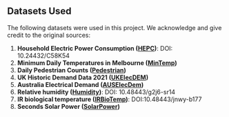 ## Datasets Used
The following datasets were used in this project. We acknowledge and give credit to the original sources:

1. **Household Electric Power Consumption ([HEPC](https://archive.ics.uci.edu/dataset/235/individual+household+electric+power+consumption))**: DOI: 10.24432/C58K54
2. **Minimum Daily Temperatures in Melbourne ([MinTemp](https://www.kaggle.com/datasets/paulbrabban/daily-minimum-temperatures-in-melbourne))**
3. **Daily Pedestrian Counts ([Pedestrian](https://forecastingdata.org/))** 
4. **UK Historic Demand Data 2021 ([UKElecDEM](https://www.neso.energy/data-portal/historic-demand-data/historic_demand_data_2021))**
5. **Australia Electrical Demand ([AUSElecDem](https://forecastingdata.org/))** 
6. **Relative humidity ([Humidity](https://data.neonscience.org/data-products/DP1.00098.001/RELEASE-2023))**: DOI: 10.48443/g2j6-sr14 
7. **IR biological temperature ([IRBioTemp](https://data.neonscience.org/data-products/DP1.00005.001/RELEASE-2021))**: DOI:10.48443/jnwy-b177
8. **Seconds Solar Power ([SolarPower](https://forecastingdata.org/))**
